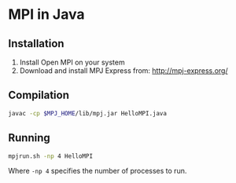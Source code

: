 # MPI in Java

## Installation

1. Install Open MPI on your system
2. Download and install MPJ Express from: http://mpj-express.org/

## Compilation

```bash
javac -cp $MPJ_HOME/lib/mpj.jar HelloMPI.java
```

## Running

```bash
mpjrun.sh -np 4 HelloMPI
```

Where `-np 4` specifies the number of processes to run.
